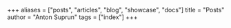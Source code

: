 +++
aliases = ["posts", "articles", "blog", "showcase", "docs"]
title = "Posts"
author = "Anton Suprun"
tags = ["index"]
+++
